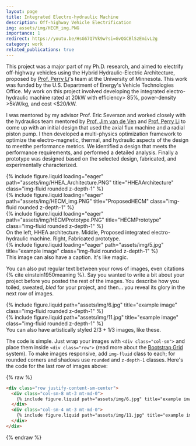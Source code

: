 ```yaml
---
layout: page
title: Integrated Electro-hydraulic Machine
description: Off-highway Vehicle Electrification
img: assets/img/HECM_img.PNG
importance: 1
redirect: https://youtu.be/HsG67Q7Vk9w?si=GvQGCBlSzEmivL2g
category: work
related_publications: true
---
```


This project was a major part of my Ph.D. research, and aimed to electrify off-highway vehicles using the Hybrid Hydraulic-Electric Architecture, proposed by [Prof. Perry Li](https://cse.umn.edu/me/perry-li)'s team at the University of Minnesota. This work was funded by the U.S. Department of Energy's Vehicle Technologies Office. My work on this project involved developing the integrated electro-hydraulic machine rated at 20kW with efficiency> 85%, power-density >5kW/kg, and cost <$20/kW. 

I was mentored by my advisor Prof. Eric Severson and worked closely with the hydraulics team mentored by [Prof. Jim van de Ven]() and [Prof. Perry Li](https://cse.umn.edu/me/perry-li) to come up with an initial design that used the axial flux machine and a radial piston pump. I then developed a multi-physics optimization framework to optimize the electro-magnetic, thermal, and hydraulic aspects of the design to meetthe performance metrics. We identified a design that meets the performance requirements, and performed a detailed analysis. Finally a prototype was designed based on the selected design, fabricated, and experimentally characterized.  

<div class="row">
    <div class="col-sm mt-3 mt-md-0">
        {% include figure.liquid loading="eager" path="assets/img/HHEA_Architecture.PNG" title="HHEAArchitecture" class="img-fluid rounded z-depth-1" %}
    </div>
    <div class="col-sm mt-3 mt-md-0">
        {% include figure.liquid loading="eager" path="assets/img/HECM_img.PNG" title="ProposedHECM" class="img-fluid rounded z-depth-1" %}
    </div>
    <div class="col-sm mt-3 mt-md-0">
        {% include figure.liquid loading="eager" path="assets/img/HECMPrototype.PNG" title="HECMPrototype" class="img-fluid rounded z-depth-1" %}
    </div>
</div>
<div class="caption">
    On the left, HHEA architecture. Middle, Proposed integrated electro-hydraulic machine. Right, Fabricated prototype.
</div>
<div class="row">
    <div class="col-sm mt-3 mt-md-0">
        {% include figure.liquid loading="eager" path="assets/img/5.jpg" title="example image" class="img-fluid rounded z-depth-1" %}
    </div>
</div>
<div class="caption">
    This image can also have a caption. It's like magic.
</div>

You can also put regular text between your rows of images, even citations {% cite einstein1950meaning %}.
Say you wanted to write a bit about your project before you posted the rest of the images.
You describe how you toiled, sweated, _bled_ for your project, and then... you reveal its glory in the next row of images.

<div class="row justify-content-sm-center">
    <div class="col-sm-8 mt-3 mt-md-0">
        {% include figure.liquid path="assets/img/6.jpg" title="example image" class="img-fluid rounded z-depth-1" %}
    </div>
    <div class="col-sm-4 mt-3 mt-md-0">
        {% include figure.liquid path="assets/img/11.jpg" title="example image" class="img-fluid rounded z-depth-1" %}
    </div>
</div>
<div class="caption">
    You can also have artistically styled 2/3 + 1/3 images, like these.
</div>

The code is simple.
Just wrap your images with `<div class="col-sm">` and place them inside `<div class="row">` (read more about the <a href="https://getbootstrap.com/docs/4.4/layout/grid/">Bootstrap Grid</a> system).
To make images responsive, add `img-fluid` class to each; for rounded corners and shadows use `rounded` and `z-depth-1` classes.
Here's the code for the last row of images above:

{% raw %}

```html
<div class="row justify-content-sm-center">
  <div class="col-sm-8 mt-3 mt-md-0">
    {% include figure.liquid path="assets/img/6.jpg" title="example image" class="img-fluid rounded z-depth-1" %}
  </div>
  <div class="col-sm-4 mt-3 mt-md-0">
    {% include figure.liquid path="assets/img/11.jpg" title="example image" class="img-fluid rounded z-depth-1" %}
  </div>
</div>
```

{% endraw %}
